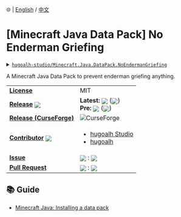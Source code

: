 🌐 | [English](./README.md) / [中文](./README-zh-TW.md)

# \[Minecraft Java Data Pack\] No Enderman Griefing

<details>
  <summary><a href="https://github.com/hugoalh-studio/Minecraft.Java.DataPack.NoEndermanGriefing"><code>hugoalh-studio/Minecraft.Java.DataPack.NoEndermanGriefing</code></a></summary>
  <img align="center" alt="GitHub Language Count" src="https://img.shields.io/github/languages/count/hugoalh-studio/Minecraft.Java.DataPack.NoEndermanGriefing?logo=github&logoColor=ffffff&style=flat-square" />
  <img align="center" alt="GitHub Top Langauge" src="https://img.shields.io/github/languages/top/hugoalh-studio/Minecraft.Java.DataPack.NoEndermanGriefing?logo=github&logoColor=ffffff&style=flat-square" />
  <img align="center" alt="GitHub Repo Size" src="https://img.shields.io/github/repo-size/hugoalh-studio/Minecraft.Java.DataPack.NoEndermanGriefing?logo=github&logoColor=ffffff&style=flat-square" />
  <img align="center" alt="GitHub Code Size" src="https://img.shields.io/github/languages/code-size/hugoalh-studio/Minecraft.Java.DataPack.NoEndermanGriefing?logo=github&logoColor=ffffff&style=flat-square" />
  <img align="center" alt="GitHub Watcher" src="https://img.shields.io/github/watchers/hugoalh-studio/Minecraft.Java.DataPack.NoEndermanGriefing?logo=github&logoColor=ffffff&style=flat-square" />
  <img align="center" alt="GitHub Star" src="https://img.shields.io/github/stars/hugoalh-studio/Minecraft.Java.DataPack.NoEndermanGriefing?logo=github&logoColor=ffffff&style=flat-square" />
  <img align="center" alt="GitHub Fork" src="https://img.shields.io/github/forks/hugoalh-studio/Minecraft.Java.DataPack.NoEndermanGriefing?logo=github&logoColor=ffffff&style=flat-square" />
</details>

A Minecraft Java Data Pack to prevent enderman griefing anything.

<table>
  <tr>
    <td><a href="./LICENSE.md"><b>License</b></a></td>
    <td>MIT</td>
  </tr>
  <tr>
    <td><a href="https://github.com/hugoalh-studio/Minecraft.Java.DataPack.NoEndermanGriefing/releases"><b>Release</b></a> <img align="center" src="https://img.shields.io/github/downloads/hugoalh-studio/Minecraft.Java.DataPack.NoEndermanGriefing/total?label=%20&style=flat-square" /></td>
    <td>
      <b>Latest:</b> <img align="center" src="https://img.shields.io/github/release/hugoalh-studio/Minecraft.Java.DataPack.NoEndermanGriefing?sort=semver&label=%20&style=flat-square" /> (<img align="center" src="https://img.shields.io/github/release-date/hugoalh-studio/Minecraft.Java.DataPack.NoEndermanGriefing?label=%20&style=flat-square" />)<br />
      <b>Pre:</b> <img align="center" src="https://img.shields.io/github/release/hugoalh-studio/Minecraft.Java.DataPack.NoEndermanGriefing?include_prereleases&sort=semver&label=%20&style=flat-square" /> (<img align="center" src="https://img.shields.io/github/release-date-pre/hugoalh-studio/Minecraft.Java.DataPack.NoEndermanGriefing?label=%20&style=flat-square" />)
    </td>
  </tr>
  <tr>
    <td><a href="https://www.curseforge.com/minecraft/customization/no-enderman-griefing"><b>Release (CurseForge)</b></a></td>
    <td><img align="center" alt="CurseForge" src="https://img.shields.io/static/v1?style=flat-square&logo=curseforge&label=curseforge&message=%20&color=orange" /></td>
  </tr>
  <tr>
    <td><a href="https://github.com/hugoalh-studio/Minecraft.Java.DataPack.NoEndermanGriefing/graphs/contributors"><b>Contributor</b></a> <img align="center" src="https://img.shields.io/github/contributors/hugoalh-studio/Minecraft.Java.DataPack.NoEndermanGriefing?label=%20&style=flat-square" /></td>
    <td><ul>
        <li><a href="https://github.com/hugoalh-studio">hugoalh Studio</a></li>
        <li><a href="https://github.com/hugoalh">hugoalh</a></li>
    </ul></td>
  </tr>
  <tr>
    <td><a href="https://github.com/hugoalh-studio/Minecraft.Java.DataPack.NoEndermanGriefing/issues?q=is%3Aissue"><b>Issue</b></a></td>
    <td><img align="center" src="https://img.shields.io/github/issues-raw/hugoalh-studio/Minecraft.Java.DataPack.NoEndermanGriefing?label=%20&style=flat-square" /> : <img align="center" src="https://img.shields.io/github/issues-closed-raw/hugoalh-studio/Minecraft.Java.DataPack.NoEndermanGriefing?label=%20&style=flat-square" /></td>
  </tr>
  <tr>
    <td><a href="https://github.com/hugoalh-studio/Minecraft.Java.DataPack.NoEndermanGriefing/pulls?q=is%3Apr"><b>Pull Request</b></a></td>
    <td><img align="center" src="https://img.shields.io/github/issues-pr-raw/hugoalh-studio/Minecraft.Java.DataPack.NoEndermanGriefing?label=%20&style=flat-square" /> : <img align="center" src="https://img.shields.io/github/issues-pr-closed-raw/hugoalh-studio/Minecraft.Java.DataPack.NoEndermanGriefing?label=%20&style=flat-square" /></td>
  </tr>
</table>

## 📚 Guide

- [Minecraft Java: Installing a data pack](https://minecraft.gamepedia.com/Tutorials/Installing_a_data_pack)
